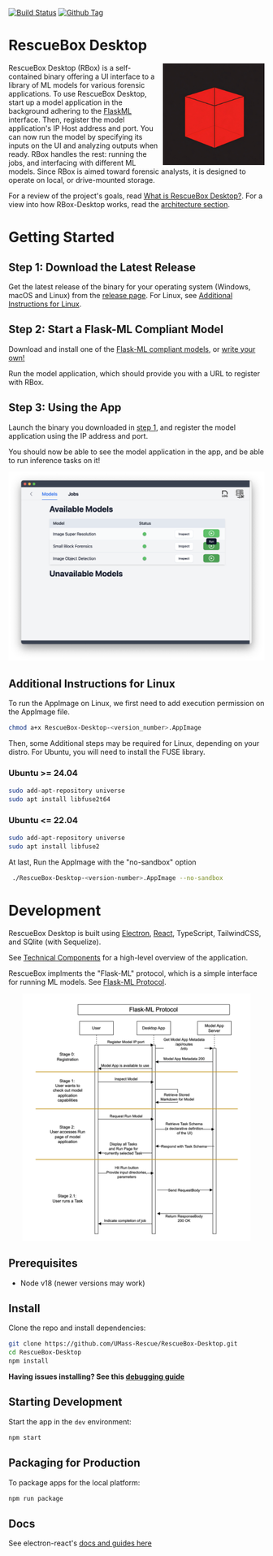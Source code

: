 [![Build Status][github-actions-status]][github-actions-url]
[![Github Tag][github-tag-image]][github-tag-url]

# RescueBox Desktop

<img align="right" width="200" src="./docs/icon.png" width="200" />

RescueBox Desktop (RBox) is a self-contained binary offering a UI interface to a library of ML models for various forensic applications. To use RescueBox Desktop, start up a model application in the background adhering to the [FlaskML](https://umass-rescue.github.io/Flask-ML/materials/guides/examples) interface. Then, register the model application's IP Host address and port. You can now run the model by specifying its inputs on the UI and analyzing outputs when ready. RBox handles the rest: running the jobs, and interfacing with different ML models. Since RBox is aimed toward forensic analysts, it is designed to operate on local, or drive-mounted storage.

For a review of the project's goals, read [What is RescueBox Desktop?](./docs/what-is-rescuebox-desktop.md). For a view into how RBox-Desktop works, read the [architecture section](#architecture).

# Getting Started

## Step 1: Download the Latest Release

Get the latest release of the binary for your operating system (Windows, macOS and Linux) from the [release page](https://github.com/UMass-Rescue/RescueBox-Desktop/releases). For Linux, see [Additional Instructions for Linux](#additional-instructions-for-linux).

## Step 2: Start a Flask-ML Compliant Model

Download and install one of the [Flask-ML compliant models](https://umass-rescue.github.io/Flask-ML/materials/guides/examples), or [write your own!](https://umass-rescue.github.io/Flask-ML/materials/guides/getting-started)

Run the model application, which should provide you with a URL to register with RBox.

## Step 3: Using the App

Launch the binary you downloaded in [step 1](#step-1-download-the-latest-release), and register the model application using the IP address and port.

You should now be able to see the model application in the app, and be able to run inference tasks on it!

![](./docs/ui-screenshot.png)

## Additional Instructions for Linux

To run the AppImage on Linux, we first need to add execution permission on the AppImage file.

```bash
chmod a+x RescueBox-Desktop-<version_number>.AppImage
```

Then, some Additional steps may be required for Linux, depending on your distro. For Ubuntu, you will need to install the FUSE library.

### Ubuntu >= 24.04

```bash
sudo add-apt-repository universe
sudo apt install libfuse2t64
```

### Ubuntu <= 22.04

```bash
sudo add-apt-repository universe
sudo apt install libfuse2
```

At last, Run the AppImage with the "no-sandbox" option

```bash
 ./RescueBox-Desktop-<version-number>.AppImage --no-sandbox
```

# Development

RescueBox Desktop is built using [Electron](https://www.electronjs.org/), [React](https://reactjs.org/), TypeScript, TailwindCSS, and SQlite (with Sequelize).

See [Technical Components](./docs/components.md) for a high-level overview of the application.

RescueBox implments the "Flask-ML" protocol, which is a simple interface for running ML models. See [Flask-ML Protocol](./docs/FlaskML-Protocol-Sequence-Diagram.png).

<p align="center">
  <img src="./docs/FlaskML-Protocol-Sequence-Diagram.png" width="450" />
</p>

## Prerequisites

- Node v18 (newer versions may work)

## Install

Clone the repo and install dependencies:

```bash
git clone https://github.com/UMass-Rescue/RescueBox-Desktop.git
cd RescueBox-Desktop
npm install
```

**Having issues installing? See this [debugging guide](https://github.com/electron-react-boilerplate/electron-react-boilerplate/issues/400)**

## Starting Development

Start the app in the `dev` environment:

```bash
npm start
```

## Packaging for Production

To package apps for the local platform:

```bash
npm run package
```

## Docs

See electron-react's [docs and guides here](https://electron-react-boilerplate.js.org/docs/installation)

[github-actions-status]: https://github.com/UMass-Rescue/RescueBox-Desktop/actions/workflows/test.yml/badge.svg?branch=main
[github-actions-url]: https://github.com/UMass-Rescue/RescueBox-Desktop/actions/workflows/test.yml
[github-tag-image]: https://img.shields.io/github/tag/UMass-Rescue/RescueBox-Desktop.svg?label=version
[github-tag-url]: https://github.com/UMass-Rescue/RescueBox-Desktop/releases/latest
